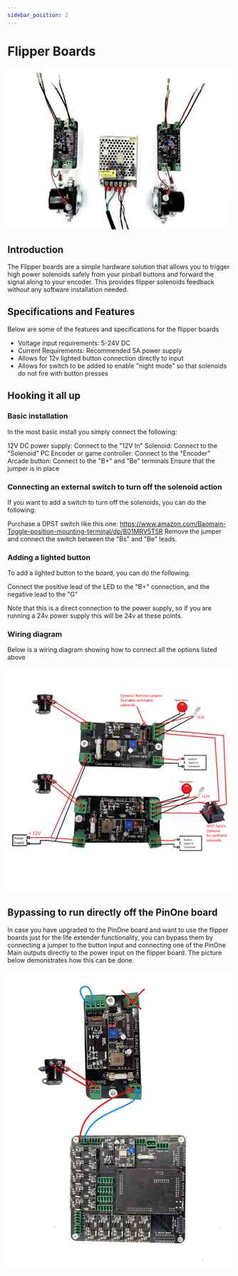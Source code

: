 ```yaml
---
sidebar_position: 2
---
```


# Flipper Boards

![image](./img/flipper-boards.jpg)

## Introduction

The Flipper boards are a simple hardware solution that allows you to trigger high power solenoids safely from your pinball buttons and forward the signal along to your encoder. This provides flipper solenoids feedback without any software installation needed. 

## Specifications and Features

Below are some of the features and specifications for the flipper boards

 - Voltage input requirements: 5-24V DC 
 - Current Requirements: Recommended 5A power supply
 - Allows for 12v lighted button connection directly to input
 - Allows for switch to be added to enable "night mode" so that solenoids do not fire with button presses

## Hooking it all up

### Basic installation

In the most basic install you simply connect the following:

12V DC power supply: Connect to the "12V In"
Solenoid: Connect to the "Solenoid"
PC Encoder or game controller: Connect to the "Encoder"
Arcade button: Connect to the "B+" and "Be" terminals
Ensure that the jumper is in place

### Connecting an external switch to turn off the solenoid action

If you want to add a switch to turn off the solenoids, you can do the following:

Purchase a DPST switch like this one: https://www.amazon.com/Baomain-Toggle-position-mounting-terminal/dp/B01MRV5T5R
Remove the jumper and connect the switch between the "Bs" and "Be" leads.

### Adding a lighted button 

To add a lighted button to the board, you can do the following:

Connect the positive lead of the LED to the "B+" connection, and the negative lead to the "G" 

Note that this is a direct connection to the power supply, so if you are running a 24v power supply this will be 24v at these points. 

### Wiring diagram

Below is a wiring diagram showing how to connect all the options listed above

![image](./img/flipper-boards-v2-2.jpg)


## Bypassing to run directly off the PinOne board

In case you have upgraded to the PinOne board and want to use the flipper boards just for the life extender functionality, you can bypass them by connecting a jumper to the button input and connecting one of the PinOne Main outputs directly to the power input on the flipper board. The picture below demonstrates how this can be done.

![image](./img/flipper-boards-v2-4.jpg)